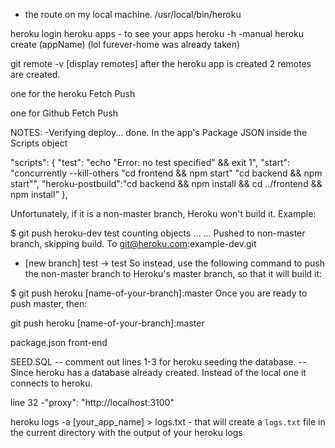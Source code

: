 - the route on my local machine. /usr/local/bin/heroku

heroku login
heroku apps - to see your apps
heroku -h    -manual
heroku create (appName) (lol furever-home was already taken)

git remote -v  [display remotes]
after the heroku app is created 2 remotes are created.

one for the heroku Fetch Push

one for Github Fetch Push  

NOTES:
-Verifying deploy... done.
In the app's Package JSON inside the Scripts object

"scripts": {
  "test": "echo \"Error: no test specified\" && exit 1",
  "start": "concurrently --kill-others \"cd frontend && npm start\" \"cd backend && npm start\"",
  "heroku-postbuild":"cd backend && npm install && cd ../frontend && npm install"
},

Unfortunately, if it is a non-master branch, Heroku won't build it. Example:

$ git push heroku-dev test
counting objects ...
...
Pushed to non-master branch, skipping build.
To git@heroku.com:example-dev.git
* [new branch]      test -> test
So instead, use the following command to push the non-master branch to Heroku's master branch, so that it will build it:

$ git push heroku [name-of-your-branch]:master
Once you are ready to push master, then:




 git push heroku [name-of-your-branch]:master


package.json front-end   

SEED.SQL
-- comment out lines 1-3 for heroku seeding the database.
-- Since heroku has a database already created. Instead of the local one it connects to heroku.

line 32 -"proxy": "http://localhost:3100"

heroku logs -a [your_app_name] > logs.txt - that will create a `logs.txt` file in the current directory with the output of your heroku logs
